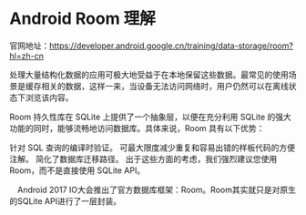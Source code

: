 # Android Room 理解

官网地址：https://developer.android.google.cn/training/data-storage/room?hl=zh-cn

处理大量结构化数据的应用可极大地受益于在本地保留这些数据。最常见的使用场景是缓存相关的数据，这样一来，当设备无法访问网络时，用户仍然可以在离线状态下浏览该内容。

Room 持久性库在 SQLite 上提供了一个抽象层，以便在充分利用 SQLite 的强大功能的同时，能够流畅地访问数据库。具体来说，Room 具有以下优势：

针对 SQL 查询的编译时验证。
可最大限度减少重复和容易出错的样板代码的方便注解。
简化了数据库迁移路径。
出于这些方面的考虑，我们强烈建议您使用 Room，而不是直接使用 SQLite API。


 Android 2017 IO大会推出了官方数据库框架：Room。Room其实就只是对原生的SQLite API进行了一层封装。
